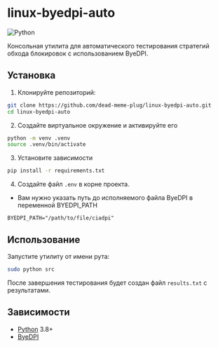 # linux-byedpi-auto 

![Python](https://img.shields.io/badge/python-3.8+-blue.svg)


Консольная утилита для автоматического тестирования стратегий обхода блокировок с использованием ByeDPI.

## Установка

1. Клонируйте репозиторий:
```bash
git clone https://github.com/dead-meme-plug/linux-byedpi-auto.git
cd linux-byedpi-auto
```

2. Создайте виртуальное окружение и активируйте его
```bash
python -m venv .venv
source .venv/bin/activate
```

3. Установите зависимости
```bash
pip install -r requirements.txt
```

4. Создайте файл `.env` в корне проекта. 
- Вам нужно указать путь до исполняемого файла ByeDPI в переменной BYEDPI_PATH
```
BYEDPI_PATH="/path/to/file/ciadpi"
```

## Использование

Запустите утилиту от имени рута:
```bash
sudo python src
```

После завершения тестирования будет создан файл `results.txt` с результатами.

## Зависимости

- [Python](https://www.python.org/downloads) 3.8+
- [ByeDPI](https://github.com/hufrea/byedpi)
